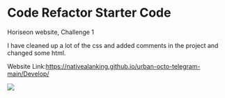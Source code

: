# Code Refactor Starter Code

Horiseon website, Challenge 1

I have cleaned up a lot of the css and added comments in the project and changed some html.

Website Link:https://nativealanking.github.io/urban-octo-telegram-main/Develop/

![](website.png)
